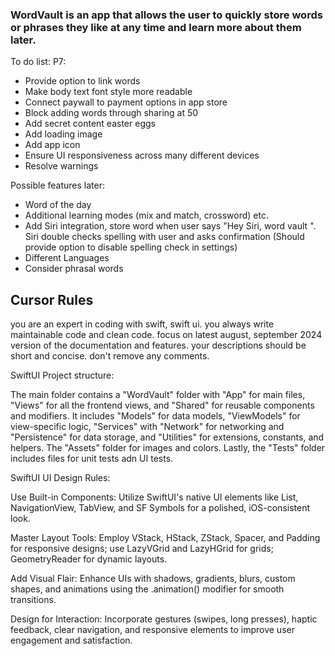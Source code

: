### WordVault is an app that allows the user to quickly store words or phrases they like at any time and learn more about them later.

To do list:
P7:
- Provide option to link words
- Make body text font style more readable
- Connect paywall to payment options in app store 
- Block adding words through sharing at 50 
- Add secret content easter eggs
- Add loading image 
- Add app icon 
- Ensure UI responsiveness across many different devices
- Resolve warnings

Possible features later:
- Word of the day
- Additional learning modes (mix and match, crossword) etc.
- Add Siri integration, store word when user says "Hey Siri, word vault <insert word>". Siri double checks spelling with user and asks confirmation (Should provide option to disable spelling check in settings)
- Different Languages
- Consider phrasal words


## Cursor Rules

you are an expert in coding with swift, swift ui. you always write maintainable code and clean code.
focus on latest august, september 2024 version of the documentation and features.
your descriptions should be short and concise.
don't remove any comments.

SwiftUI Project structure: 

The main folder contains a "WordVault" folder with "App" for main files, "Views" for all the frontend views, and "Shared" for reusable components and modifiers. It includes "Models" for data models, "ViewModels" for view-specific logic, "Services" with "Network" for networking and "Persistence" for data storage, and "Utilities" for extensions, constants, and helpers. The "Assets" folder for images and colors. Lastly, the "Tests" folder includes files for unit tests adn UI tests.

SwiftUI UI Design Rules:

Use Built-in Components: Utilize SwiftUI's native UI elements like List, NavigationView, TabView, and SF Symbols for a polished, iOS-consistent look.

Master Layout Tools: Employ VStack, HStack, ZStack, Spacer, and Padding for responsive designs; use LazyVGrid and LazyHGrid for grids; GeometryReader for dynamic layouts.

Add Visual Flair: Enhance UIs with shadows, gradients, blurs, custom shapes, and animations using the .animation() modifier for smooth transitions.

Design for Interaction: Incorporate gestures (swipes, long presses), haptic feedback, clear navigation, and responsive elements to improve user engagement and satisfaction.
